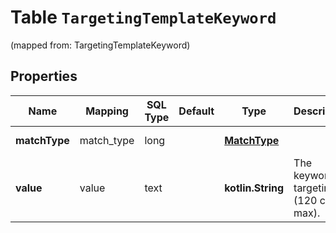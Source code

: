 
# Table `TargetingTemplateKeyword`
(mapped from: TargetingTemplateKeyword)

## Properties
Name | Mapping | SQL Type | Default | Type | Description | Notes
---- | ------- | -------- | ------- | ---- | ----------- | -----
**matchType** | match_type | long |  | [**MatchType**](MatchType.md) |  |  [optional] [foreignkey]
**value** | value | text |  | **kotlin.String** | The keyword targeting (120 chars max). |  [optional]





